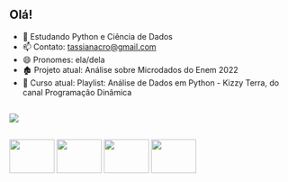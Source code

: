 ## Olá!

- 🌱 Estudando Python e Ciência de Dados
- 📫 Contato: tassianacro@gmail.com
- 😄 Pronomes: ela/dela
- 🏚️ Projeto atual: Análise sobre Microdados do Enem 2022
- :open_book: Curso atual: Playlist: Análise de Dados em Python - Kizzy Terra, do canal Programação Dinâmica

##

<div>
  <a href="https://www.linkedin.com/in/tassianacro/" target="_blank"><img src="https://img.shields.io/badge/LinkedIn-0077B5?style=for-the-badge&logo=linkedin&logoColor=white" target="_blank"></a>
</div>

##

<div>
  <img align="center" height="60" width="80" src="https://cdn.jsdelivr.net/gh/devicons/devicon/icons/python/python-original.svg" />
  <img align="center" height="60" width="80" src="https://cdn.jsdelivr.net/gh/devicons/devicon/icons/cplusplus/cplusplus-original.svg" />
  <img align="center" height="60" width="80" src="https://cdn.jsdelivr.net/gh/devicons/devicon/icons/java/java-original.svg" />
  <img align="center" height="60" width="80" src="https://cdn.jsdelivr.net/gh/devicons/devicon/icons/postgresql/postgresql-original.svg" />
</div>
